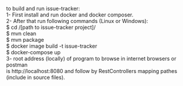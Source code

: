 to build and run issue-tracker:<br/>
1- First install and run docker and docker composer.<br/>
2- After that run following commands (Linux or Windows):<br/>
$ cd /[path to issue-tracker project]/<br/>
$ mvn clean<br/>
$ mvn package<br/>
$ docker image build -t issue-tracker<br/>
$ docker-compose up<br/>
3- root address (locally) of program to browse in internet browsers or postman <br/>
   is http://localhost:8080 and follow by RestControllers mapping pathes (include in source files).<br/>

